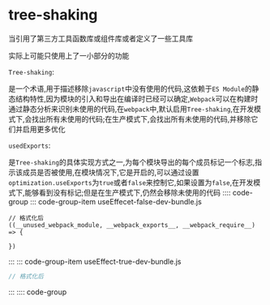 <h1>tree-shaking</h1>

当引用了第三方工具函数库或组件库或者定义了一些工具库

实际上可能只使用上了一小部分的功能

`Tree-shaking`:

是一个术语,用于描述移除`javascript`中没有使用的代码,这依赖于`ES Module`的静态结构特性,因为模块的引入和导出在编译时已经可以确定,`Webpack`可以在构建时通过静态分析来识别未使用的代码,在`webpack`中,默认启用`Tree-shaking`,在开发模式下,会找出所有未使用的代码;在生产模式下,会找出所有未使用的代码,并移除它们并启用更多优化

`usedExports`:

是`Tree-shaking`的具体实现方式之一,为每个模块导出的每个成员标记一个标志,指示该成员是否被使用,在模块情况下,它是开启的,可以通过设置`optimization.useExports`为`true`或者`false`来控制它,如果设置为`false`,在开发模式下,能够看到没有标记;但是在生产模式下,仍然会移除未使用的代码
:::: code-group
::: code-group-item useEffecet-false-dev-bundle.js
```javascript{}
// 格式化后
((__unused_webpack_module, __webpack_exports__, __webpack_require__) => {

})
```
:::
::: code-group-item useEffect-true-dev-bundle.js
```javascript
// 格式化后

```
:::
:::: code-group

